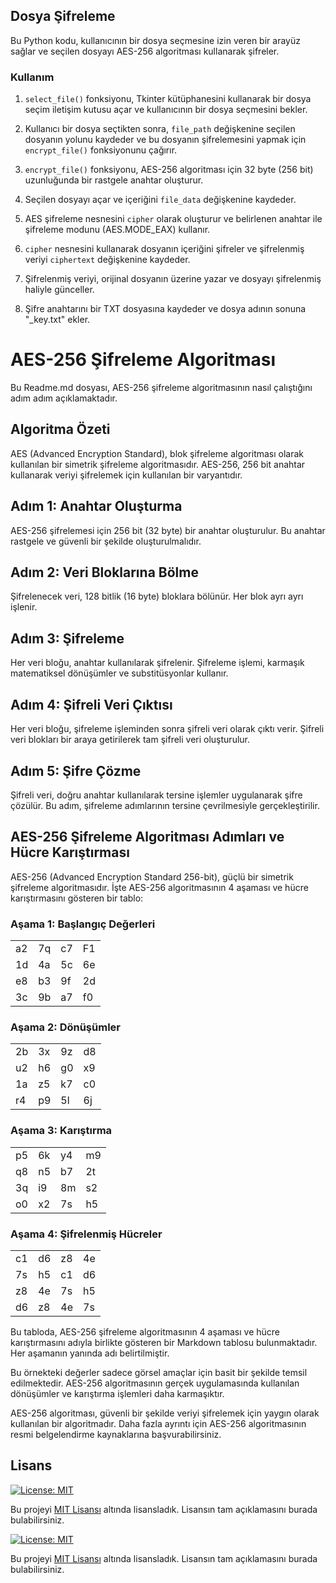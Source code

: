 ## Dosya Şifreleme

Bu Python kodu, kullanıcının bir dosya seçmesine izin veren bir arayüz sağlar ve seçilen dosyayı AES-256 algoritması kullanarak şifreler.

### Kullanım

1. `select_file()` fonksiyonu, Tkinter kütüphanesini kullanarak bir dosya seçim iletişim kutusu açar ve kullanıcının bir dosya seçmesini bekler.

2. Kullanıcı bir dosya seçtikten sonra, `file_path` değişkenine seçilen dosyanın yolunu kaydeder ve bu dosyanın şifrelemesini yapmak için `encrypt_file()` fonksiyonunu çağırır.

3. `encrypt_file()` fonksiyonu, AES-256 algoritması için 32 byte (256 bit) uzunluğunda bir rastgele anahtar oluşturur.

4. Seçilen dosyayı açar ve içeriğini `file_data` değişkenine kaydeder.

5. AES şifreleme nesnesini `cipher` olarak oluşturur ve belirlenen anahtar ile şifreleme modunu (AES.MODE_EAX) kullanır.

6. `cipher` nesnesini kullanarak dosyanın içeriğini şifreler ve şifrelenmiş veriyi `ciphertext` değişkenine kaydeder.

7. Şifrelenmiş veriyi, orijinal dosyanın üzerine yazar ve dosyayı şifrelenmiş haliyle günceller.

8. Şifre anahtarını bir TXT dosyasına kaydeder ve dosya adının sonuna "_key.txt" ekler.

# AES-256 Şifreleme Algoritması

Bu Readme.md dosyası, AES-256 şifreleme algoritmasının nasıl çalıştığını adım adım açıklamaktadır.

## Algoritma Özeti

AES (Advanced Encryption Standard), blok şifreleme algoritması olarak kullanılan bir simetrik şifreleme algoritmasıdır. AES-256, 256 bit anahtar kullanarak veriyi şifrelemek için kullanılan bir varyantıdır.

## Adım 1: Anahtar Oluşturma

AES-256 şifrelemesi için 256 bit (32 byte) bir anahtar oluşturulur. Bu anahtar rastgele ve güvenli bir şekilde oluşturulmalıdır.

## Adım 2: Veri Bloklarına Bölme

Şifrelenecek veri, 128 bitlik (16 byte) bloklara bölünür. Her blok ayrı ayrı işlenir.

## Adım 3: Şifreleme

Her veri bloğu, anahtar kullanılarak şifrelenir. Şifreleme işlemi, karmaşık matematiksel dönüşümler ve substitüsyonlar kullanır.

## Adım 4: Şifreli Veri Çıktısı

Her veri bloğu, şifreleme işleminden sonra şifreli veri olarak çıktı verir. Şifreli veri blokları bir araya getirilerek tam şifreli veri oluşturulur.

## Adım 5: Şifre Çözme

Şifreli veri, doğru anahtar kullanılarak tersine işlemler uygulanarak şifre çözülür. Bu adım, şifreleme adımlarının tersine çevrilmesiyle gerçekleştirilir.


## AES-256 Şifreleme Algoritması Adımları ve Hücre Karıştırması

AES-256 (Advanced Encryption Standard 256-bit), güçlü bir simetrik şifreleme algoritmasıdır. İşte AES-256 algoritmasının 4 aşaması ve hücre karıştırmasını gösteren bir tablo:

### Aşama 1: Başlangıç Değerleri

|    |    |    |    |
|----|----|----|----|
| a2 | 7q | c7 | F1 |
| 1d | 4a | 5c | 6e |
| e8 | b3 | 9f | 2d |
| 3c | 9b | a7 | f0 |

### Aşama 2: Dönüşümler

|    |    |    |    |
|----|----|----|----|
| 2b | 3x | 9z | d8 |
| u2 | h6 | g0 | x9 |
| 1a | z5 | k7 | c0 |
| r4 | p9 | 5l | 6j |

### Aşama 3: Karıştırma

|    |    |    |    |
|----|----|----|----|
| p5 | 6k | y4 | m9 |
| q8 | n5 | b7 | 2t |
| 3q | i9 | 8m | s2 |
| o0 | x2 | 7s | h5 |

### Aşama 4: Şifrelenmiş Hücreler

|    |    |    |    |
|----|----|----|----|
| c1 | d6 | z8 | 4e |
| 7s | h5 | c1 | d6 |
| z8 | 4e | 7s | h5 |
| d6 | z8 | 4e | 7s |

Bu tabloda, AES-256 şifreleme algoritmasının 4 aşaması ve hücre karıştırmasını adıyla birlikte gösteren bir Markdown tablosu bulunmaktadır. Her aşamanın yanında adı belirtilmiştir.

Bu örnekteki değerler sadece görsel amaçlar için basit bir şekilde temsil edilmektedir. AES-256 algoritmasının gerçek uygulamasında kullanılan dönüşümler ve karıştırma işlemleri daha karmaşıktır.

AES-256 algoritması, güvenli bir şekilde veriyi şifrelemek için yaygın olarak kullanılan bir algoritmadır. Daha fazla ayrıntı için AES-256 algoritmasının resmi belgelendirme kaynaklarına başvurabilirsiniz.






## Lisans

[![License: MIT](https://img.shields.io/badge/License-MIT-yellow.svg)](https://opensource.org/licenses/MIT)

Bu projeyi [MIT Lisansı](https://opensource.org/licenses/MIT) altında lisansladık. Lisansın tam açıklamasını burada bulabilirsiniz.















[![License: MIT](https://img.shields.io/badge/License-MIT-yellow.svg)](https://opensource.org/licenses/MIT)

Bu projeyi [MIT Lisansı](https://opensource.org/licenses/MIT) altında lisansladık. Lisansın tam açıklamasını burada bulabilirsiniz.
